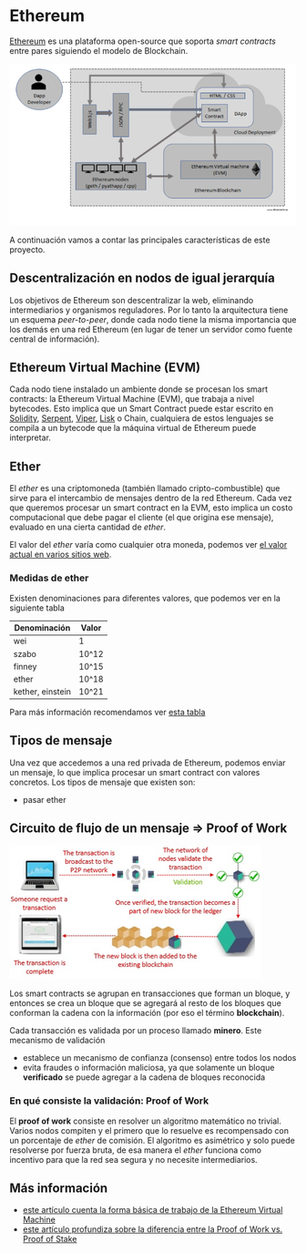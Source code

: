 # Ethereum

[Ethereum](https://www.ethereum.org/) es una plataforma open-source que soporta  _smart contracts_ entre pares siguiendo el modelo de Blockchain.

![image](../images/EthEcosys2.png)

A continuación vamos a contar las principales características de este proyecto.

## Descentralización en nodos de igual jerarquía

Los objetivos de Ethereum son descentralizar la web, eliminando intermediarios y organismos reguladores. Por lo tanto la arquitectura tiene un esquema _peer-to-peer_, donde cada nodo tiene la misma importancia que los demás en una red Ethereum (en lugar de tener un servidor como fuente central de información).

## Ethereum Virtual Machine (EVM)

Cada nodo tiene instalado un ambiente donde se procesan los smart contracts: la Ethereum Virtual Machine (EVM), que trabaja a nivel bytecodes. Esto implica que un Smart Contract puede estar escrito en [Solidity](https://solidity.readthedocs.io/en/v0.5.3/), [Serpent](https://github.com/ethereum/wiki/wiki/Serpent), [Viper](https://vyper.readthedocs.io/en/latest/), [Lisk](https://lisk.io/) o Chain, cualquiera de estos lenguajes se compila a un bytecode que la máquina virtual de Ethereum puede interpretar.

## Ether

El _ether_ es una criptomoneda (también llamado cripto-combustible) que sirve para el intercambio de mensajes dentro de la red Ethereum. Cada vez que queremos procesar un smart contract en la EVM, esto implica un costo computacional que debe pagar el cliente (el que origina ese mensaje), evaluado en una cierta cantidad de _ether_.

El valor del _ether_ varía como cualquier otra moneda, podemos ver [el valor actual en varios sitios web](https://coinmarketcap.com/es/currencies/ethereum/).

### Medidas de ether

Existen denominaciones para diferentes valores, que podemos ver en la siguiente tabla

| Denominación | Valor |
| ------- | ----- |
| wei | 1 |
| szabo | 10^12 |
| finney | 10^15 |
| ether | 10^18 |
| kether, einstein | 10^21 | 

Para más información recomendamos ver [esta tabla](https://etherconverter.online/)

## Tipos de mensaje

Una vez que accedemos a una red privada de Ethereum, podemos enviar un mensaje, lo que implica procesar un smart contract con valores concretos. Los tipos de mensaje que existen son:

- pasar ether 

## Circuito de flujo de un mensaje => Proof of Work

![image](../images/Blockchain-Flow-Diagram.jpg)

Los smart contracts se agrupan en transacciones que forman un bloque, y entonces se crea un bloque que se agregará al resto de los bloques que conforman la cadena con la información (por eso el término **blockchain**).

Cada transacción es validada por un proceso llamado **minero**. Este mecanismo de validación

* establece un mecanismo de confianza (consenso) entre todos los nodos
* evita fraudes o información maliciosa, ya que solamente un bloque **verificado** se puede agregar a la cadena de bloques reconocida

### En qué consiste la validación: **Proof of Work**

El **proof of work** consiste en resolver un algoritmo matemático no trivial. Varios nodos compiten y el primero que lo resuelve es recompensado con un porcentaje de _ether_ de comisión. El algoritmo es asimétrico y solo puede resolverse por fuerza bruta, de esa manera el _ether_ funciona como incentivo para que la red sea segura y no necesite intermediarios.

## Más información

* [este artículo cuenta la forma básica de trabajo de la Ethereum Virtual Machine](https://cryptodigestnews.com/blockchain-basics-what-is-evm-52d83616764)
* [este artículo profundiza sobre la diferencia entre la Proof of Work vs. Proof of Stake](https://blockgeeks.com/guides/proof-of-work-vs-proof-of-stake/)